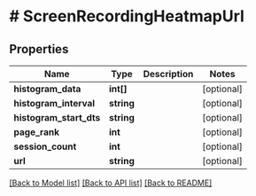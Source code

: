 # # ScreenRecordingHeatmapUrl

## Properties

Name | Type | Description | Notes
------------ | ------------- | ------------- | -------------
**histogram_data** | **int[]** |  | [optional]
**histogram_interval** | **string** |  | [optional]
**histogram_start_dts** | **string** |  | [optional]
**page_rank** | **int** |  | [optional]
**session_count** | **int** |  | [optional]
**url** | **string** |  | [optional]

[[Back to Model list]](../../README.md#models) [[Back to API list]](../../README.md#endpoints) [[Back to README]](../../README.md)

